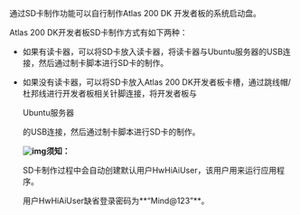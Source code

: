 通过SD卡制作功能可以自行制作Atlas 200 DK 开发者板的系统启动盘。

Atlas 200 DK开发者板SD卡制作方式有如下两种：

- 如果有读卡器，可以将SD卡放入读卡器，将读卡器与Ubuntu服务器的USB连接，然后通过制卡脚本进行SD卡的制作。

- 如果没有读卡器，可以将SD卡放入Atlas 200 DK开发者板卡槽，通过跳线帽/杜邦线进行开发者板相关针脚连接，将开发者板与

  Ubuntu服务器

  的USB连接，然后通过制卡脚本进行SD卡的制作。

  **![img](https://res-img2.huaweicloud.com/content/dam/cloudbu-site/archive/china/zh-cn/support/resource/framework/v3/images/support-doc-new-notice.svg)须知：**

  SD卡制作过程中会自动创建默认用户HwHiAiUser，该用户用来运行应用程序。

  用户HwHiAiUser缺省登录密码为**“Mind@123”**。

